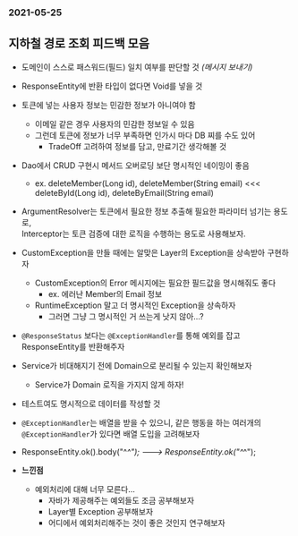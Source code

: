 ### 2021-05-25

## 지하철 경로 조회 피드백 모음
- 도메인이 스스로 패스워드(필드) 일치 여부를 판단할 것 *(메시지 보내기)*

- ResponseEntity에 반환 타입이 없다면 Void를 넣을 것

- 토큰에 넣는 사용자 정보는 민감한 정보가 아니여야 함
    - 이메일 같은 경우 사용자의 민감한 정보일 수 있음
    - 그런데 토큰에 정보가 너무 부족하면 인가시 마다 DB 찌를 수도 있어
        - TradeOff 고려하여 정보를 담고, 만료기간 생각해볼 것

- Dao에서 CRUD 구현시 메서드 오버로딩 보단 명시적인 네이밍이 좋음
    - ex. deleteMember(Long id), deleteMember(String email) <<< deleteById(Long id), deleteByEmail(String email)

- ArgumentResolver는 토큰에서 필요한 정보 추출해 필요한 파라미터 넘기는 용도로,  
  Interceptor는 토큰 검증에 대한 로직을 수행하는 용도로 사용해보자. 

- CustomException을 만들 때에는 알맞은 Layer의 Exception을 상속받아 구현하자
    - CustomException의 Error 메시지에는 필요한 필드값을 명시해줘도 좋다
        - ex. 에러난 Member의 Email 정보
    - RuntimeException 말고 더 명시적인 Exception을 상속하자
        - 그러면 그냥 그 명시적인 거 쓰는게 낫지 않아...?

- `@ResponseStatus` 보다는 `@ExceptionHandler`를 통해 예외를 잡고 ResponseEntity를 반환해주자
  
- Service가 비대해지기 전에 Domain으로 분리될 수 있는지 확인해보자
    - Service가 Domain 로직을 가지지 않게 하자!

- 테스트여도 명시적으로 데이터를 작성할 것

- `@ExceptionHandler`는 배열을 받을 수 있으니, 같은 행동을 하는 여러개의 `@ExceptionHandler`가 있다면 배열 도입을 고려해보자

- ResponseEntity.ok().body("^_^"); ---> ResponseEntity.ok("^_^");

- __느낀점__
    - 예외처리에 대해 너무 모른다...
        - 자바가 제공해주는 예외들도 조금 공부해보자
        - Layer별 Exception 공부해보자
        - 어디에서 예외처리해주는 것이 좋은 것인지 연구해보자